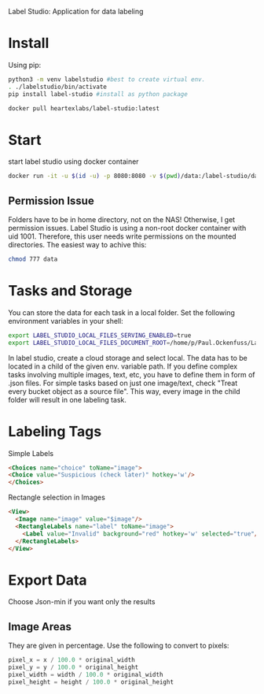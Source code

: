 Label Studio: Application for data labeling

# Install
Using pip:
```bash
python3 -m venv labelstudio #best to create virtual env.
. ./labelstudio/bin/activate
pip install label-studio #install as python package
```
```bash
docker pull heartexlabs/label-studio:latest
```

# Start
start label studio using docker container
```bash
docker run -it -u $(id -u) -p 8080:8080 -v $(pwd)/data:/label-studio/data --env LABEL_STUDIO_LOCAL_FILES_SERVING_ENABLED=true --env LABEL_STUDIO_LOCAL_FILES_DOCUMENT_ROOT=/label-studio/files -v $(pwd)/riming_images:/label-studio/files heartexlabs/label-studio:latest label-studio
```

## Permission Issue
Folders have to be in home directory, not on the NAS! Otherwise, I get permission issues.
Label Studio is using a non-root docker container with uid 1001. Therefore, this user needs write permissions on the mounted directories.
The easiest way to achive this:
```bash
chmod 777 data
```

# Tasks and Storage
You can store the data for each task in a local folder. Set the following environment variables in your shell:
```bash
export LABEL_STUDIO_LOCAL_FILES_SERVING_ENABLED=true
export LABEL_STUDIO_LOCAL_FILES_DOCUMENT_ROOT=/home/p/Paul.Ockenfuss/LabelStudio/Oldmasks/riming_images
```

In label studio, create a cloud storage and select local. The data has to be located in a child of the given env. variable path.
If you define complex tasks involving multiple images, text, etc, you have to define them in form of .json files.
For simple tasks based on just one image/text, check "Treat every bucket object as a source file". This way, every image in the child folder will result in one labeling task.

# Labeling Tags
Simple Labels
```html
<Choices name="choice" toName="image">
<Choice value="Suspicious (check later)" hotkey='w'/>
</Choices>
```
Rectangle selection in Images
```html
<View>
  <Image name="image" value="$image"/>
  <RectangleLabels name="label" toName="image">
    <Label value="Invalid" background="red" hotkey='w' selected="true"/>
  </RectangleLabels>
</View>
```

# Export Data
Choose Json-min if you want only the results
## Image Areas
They are given in percentage. Use the following to convert to pixels:
```python
pixel_x = x / 100.0 * original_width
pixel_y = y / 100.0 * original_height
pixel_width = width / 100.0 * original_width
pixel_height = height / 100.0 * original_height
```